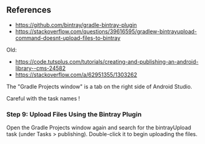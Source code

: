 ## References

+ https://github.com/bintray/gradle-bintray-plugin
+ https://stackoverflow.com/questions/39616595/gradlew-bintrayupload-command-doesnt-upload-files-to-bintray

Old:
+ https://code.tutsplus.com/tutorials/creating-and-publishing-an-android-library--cms-24582
+ https://stackoverflow.com/a/62951355/1303262


The "Gradle Projects window" is a tab on the right side of Android Studio.

Careful with the task names !

### Step 9: Upload Files Using the Bintray Plugin
Open the Gradle Projects window again and search for the bintrayUpload task (under Tasks > publishing). Double-click it to begin uploading the files.
